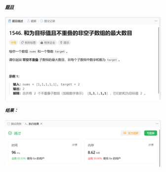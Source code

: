 ##### [题目](https://leetcode.cn/problems/maximum-number-of-non-overlapping-subarrays-with-sum-equals-target/)
![pic](img.png)
##### 结果：
![pic](result.png)